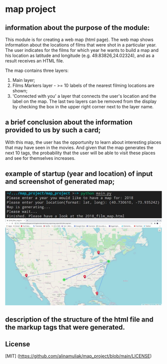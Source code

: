# map project

## information about the purpose of the module:
This module is for creating a web map (html page).
The web map shows information about the locations of films that were shot in a particular year.
The user indicates for the films for which year he wants to build a map and his location as latitude and longitude (e.g. 49.83826,24.02324), and as a result receives an HTML file.

The map contains three layers:
1. Main layer;
2. Films Markers layer - >= 10 labels of the nearest filming locations are shown;
3. 'Connected with you' a layer that connects the user's location and the label on the map.
The last two layers can be removed from the display by checking the box in the upper right corner next to the layer name.


## a brief conclusion about the information provided to us by such a card;

With this map, the user has the opportunity to learn about interesting places that may have seen in the movies. And given that the map generates the next 10 tags, the probability that the user will be able to visit these places and see for themselves increases.

## example of startup (year and location) of input and screenshot of generated map;
<img src="start_program.jpg" alt="My cool logo"/>
<img src="map_pic.jpg" alt="My cool logo"/>

## description of the structure of the html file and the markup tags that were generated.


## License
[MIT] (https://github.com/alinamuliak/map_project/blob/main/LICENSE)